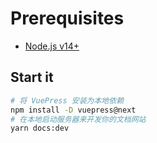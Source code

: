 # Prerequisites

- [Node.js v14+](https://nodejs.org/)

## Start it

```bash
# 将 VuePress 安装为本地依赖
npm install -D vuepress@next
# 在本地启动服务器来开发你的文档网站
yarn docs:dev
```

